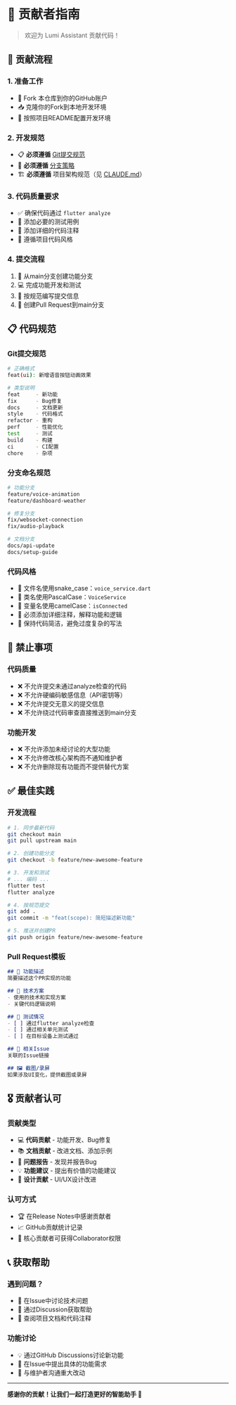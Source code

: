 # 🤝 贡献者指南

> 欢迎为 Lumi Assistant 贡献代码！

## 🎯 贡献流程

### 1. 准备工作
- 🍴 Fork 本仓库到你的GitHub账户
- 📥 克隆你的Fork到本地开发环境
- 🔧 按照项目README配置开发环境

### 2. 开发规范
- 📋 **必须遵循** [Git提交规范](../../.github/COMMIT_CONVENTION.md)
- 🌿 **必须遵循** [分支策略](../../.github/BRANCH_STRATEGY.md)
- 🏗️ **必须遵循** 项目架构规范（见 [CLAUDE.md](../../CLAUDE.md)）

### 3. 代码质量要求
- ✅ 确保代码通过 `flutter analyze`
- 🧪 添加必要的测试用例
- 📝 添加详细的代码注释
- 🎨 遵循项目代码风格

### 4. 提交流程
1. 🔄 从main分支创建功能分支
2. 💻 完成功能开发和测试
3. 📝 按规范编写提交信息
4. 🔀 创建Pull Request到main分支

## 📋 代码规范

### Git提交规范
```bash
# 正确格式
feat(ui): 新增语音按钮动画效果

# 类型说明
feat     - 新功能
fix      - Bug修复
docs     - 文档更新
style    - 代码格式
refactor - 重构
perf     - 性能优化
test     - 测试
build    - 构建
ci       - CI配置
chore    - 杂项
```

### 分支命名规范
```bash
# 功能分支
feature/voice-animation
feature/dashboard-weather

# 修复分支
fix/websocket-connection
fix/audio-playback

# 文档分支
docs/api-update
docs/setup-guide
```

### 代码风格
- 🐍 文件名使用snake_case：`voice_service.dart`
- 🐫 类名使用PascalCase：`VoiceService`  
- 🐪 变量名使用camelCase：`isConnected`
- 📝 必须添加详细注释，解释功能和逻辑
- 🧹 保持代码简洁，避免过度复杂的写法

## 🚫 禁止事项

### 代码质量
- ❌ 不允许提交未通过analyze检查的代码
- ❌ 不允许硬编码敏感信息（API密钥等）
- ❌ 不允许提交无意义的提交信息
- ❌ 不允许绕过代码审查直接推送到main分支

### 功能开发
- ❌ 不允许添加未经讨论的大型功能
- ❌ 不允许修改核心架构而不通知维护者
- ❌ 不允许删除现有功能而不提供替代方案

## ✅ 最佳实践

### 开发流程
```bash
# 1. 同步最新代码
git checkout main
git pull upstream main

# 2. 创建功能分支
git checkout -b feature/new-awesome-feature

# 3. 开发和测试
# ... 编码 ...
flutter test
flutter analyze

# 4. 按规范提交
git add .
git commit -m "feat(scope): 简短描述新功能"

# 5. 推送并创建PR
git push origin feature/new-awesome-feature
```

### Pull Request模板
```markdown
## 🎯 功能描述
简要描述这个PR实现的功能

## 🔧 技术方案
- 使用的技术和实现方案
- 关键代码逻辑说明

## 🧪 测试情况
- [ ] 通过flutter analyze检查
- [ ] 通过相关单元测试
- [ ] 在目标设备上测试通过

## 📝 相关Issue
关联的Issue链接

## 🖼️ 截图/录屏
如果涉及UI变化，提供截图或录屏
```

## 🎖️ 贡献者认可

### 贡献类型
- 💻 **代码贡献** - 功能开发、Bug修复
- 📚 **文档贡献** - 改进文档、添加示例
- 🐛 **问题报告** - 发现并报告Bug
- 💡 **功能建议** - 提出有价值的功能建议
- 🎨 **设计贡献** - UI/UX设计改进

### 认可方式
- 🏆 在Release Notes中感谢贡献者
- 📈 GitHub贡献统计记录
- 🎯 核心贡献者可获得Collaborator权限

## 📞 获取帮助

### 遇到问题？
- 💬 在Issue中讨论技术问题
- 📧 通过Discussion获取帮助
- 📖 查阅项目文档和代码注释

### 功能讨论
- 💡 通过GitHub Discussions讨论新功能
- 🎯 在Issue中提出具体的功能需求
- 🤝 与维护者沟通重大改动

---

**感谢你的贡献！让我们一起打造更好的智能助手 🚀**